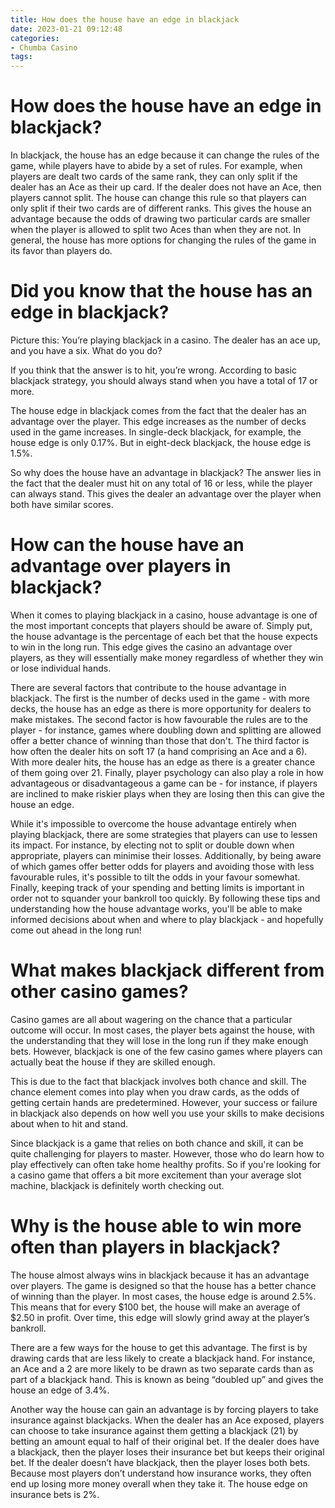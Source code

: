 ```yaml
---
title: How does the house have an edge in blackjack
date: 2023-01-21 09:12:48
categories:
- Chumba Casino
tags:
---
```



#  How does the house have an edge in blackjack?

In blackjack, the house has an edge because it can change the rules of the game, while players have to abide by a set of rules. For example, when players are dealt two cards of the same rank, they can only split if the dealer has an Ace as their up card. If the dealer does not have an Ace, then players cannot split. The house can change this rule so that players can only split if their two cards are of different ranks. This gives the house an advantage because the odds of drawing two particular cards are smaller when the player is allowed to split two Aces than when they are not. In general, the house has more options for changing the rules of the game in its favor than players do.

#  Did you know that the house has an edge in blackjack?

Picture this: You’re playing blackjack in a casino. The dealer has an ace up, and you have a six. What do you do?

If you think that the answer is to hit, you’re wrong. According to basic blackjack strategy, you should always stand when you have a total of 17 or more.

The house edge in blackjack comes from the fact that the dealer has an advantage over the player. This edge increases as the number of decks used in the game increases. In single-deck blackjack, for example, the house edge is only 0.17%. But in eight-deck blackjack, the house edge is 1.5%.

So why does the house have an advantage in blackjack? The answer lies in the fact that the dealer must hit on any total of 16 or less, while the player can always stand. This gives the dealer an advantage over the player when both have similar scores.

#  How can the house have an advantage over players in blackjack?

When it comes to playing blackjack in a casino, house advantage is one of the most important concepts that players should be aware of. Simply put, the house advantage is the percentage of each bet that the house expects to win in the long run. This edge gives the casino an advantage over players, as they will essentially make money regardless of whether they win or lose individual hands.

There are several factors that contribute to the house advantage in blackjack. The first is the number of decks used in the game - with more decks, the house has an edge as there is more opportunity for dealers to make mistakes. The second factor is how favourable the rules are to the player - for instance, games where doubling down and splitting are allowed offer a better chance of winning than those that don't. The third factor is how often the dealer hits on soft 17 (a hand comprising an Ace and a 6). With more dealer hits, the house has an edge as there is a greater chance of them going over 21. Finally, player psychology can also play a role in how advantageous or disadvantageous a game can be - for instance, if players are inclined to make riskier plays when they are losing then this can give the house an edge.

While it's impossible to overcome the house advantage entirely when playing blackjack, there are some strategies that players can use to lessen its impact. For instance, by electing not to split or double down when appropriate, players can minimise their losses. Additionally, by being aware of which games offer better odds for players and avoiding those with less favourable rules, it's possible to tilt the odds in your favour somewhat. Finally, keeping track of your spending and betting limits is important in order not to squander your bankroll too quickly. By following these tips and understanding how the house advantage works, you'll be able to make informed decisions about when and where to play blackjack - and hopefully come out ahead in the long run!

#  What makes blackjack different from other casino games?

Casino games are all about wagering on the chance that a particular outcome will occur. In most cases, the player bets against the house, with the understanding that they will lose in the long run if they make enough bets. However, blackjack is one of the few casino games where players can actually beat the house if they are skilled enough.

This is due to the fact that blackjack involves both chance and skill. The chance element comes into play when you draw cards, as the odds of getting certain hands are predetermined. However, your success or failure in blackjack also depends on how well you use your skills to make decisions about when to hit and stand.

Since blackjack is a game that relies on both chance and skill, it can be quite challenging for players to master. However, those who do learn how to play effectively can often take home healthy profits. So if you're looking for a casino game that offers a bit more excitement than your average slot machine, blackjack is definitely worth checking out.

#  Why is the house able to win more often than players in blackjack?

The house almost always wins in blackjack because it has an advantage over players. The game is designed so that the house has a better chance of winning than the player. In most cases, the house edge is around 2.5%. This means that for every $100 bet, the house will make an average of $2.50 in profit. Over time, this edge will slowly grind away at the player’s bankroll.

There are a few ways for the house to get this advantage. The first is by drawing cards that are less likely to create a blackjack hand. For instance, an Ace and a 2 are more likely to be drawn as two separate cards than as part of a blackjack hand. This is known as being “doubled up” and gives the house an edge of 3.4%.

Another way the house can gain an advantage is by forcing players to take insurance against blackjacks. When the dealer has an Ace exposed, players can choose to take insurance against them getting a blackjack (21) by betting an amount equal to half of their original bet. If the dealer does have a blackjack, then the player loses their insurance bet but keeps their original bet. If the dealer doesn’t have blackjack, then the player loses both bets. Because most players don’t understand how insurance works, they often end up losing more money overall when they take it. The house edge on insurance bets is 2%.